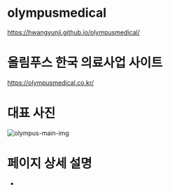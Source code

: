 # olympusmedical
https://hwangyunji.github.io/olympusmedical/

# 올림푸스 한국 의료사업 사이트
https://olympusmedical.co.kr/

# 대표 사진
![olympus-main-img](https://user-images.githubusercontent.com/105402299/187570098-0c52edcd-80f9-434b-b518-d9736b103e36.png)

# 페이지 상세 설명
- 
